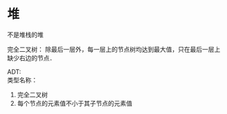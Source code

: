 # 堆

不是堆栈的堆

完全二叉树：
除最后一层外，每一层上的节点树均达到最大值，只在最后一层上缺少右边的节点．

ADT:  
类型名称：
<ol>
<li>完全二叉树</li>
<li>每个节点的元素值不小于其子节点的元素值</li>
</ol>